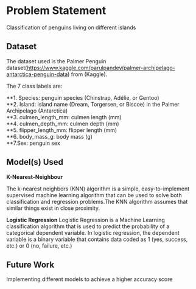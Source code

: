 # Problem Statement 
Classification of penguins living on different islands
## Dataset

The dataset used is the Palmer Penguin dataset(https://www.kaggle.com/parulpandey/palmer-archipelago-antarctica-penguin-data) from (Kaggle). 

The 7 class labels are:
<br>

**1. Species: penguin species (Chinstrap, Adélie, or Gentoo)
<br>
**2. Island: island name (Dream, Torgersen, or Biscoe) in the Palmer Archipelago (Antarctica)
<br>
**3. culmen_length_mm: culmen length (mm)
<br>
**4. culmen_depth_mm: culmen depth (mm)
<br>
**5. flipper_length_mm: flipper length (mm)
<br>
**6. body_mass_g: body mass (g)
<br>
**7.Sex: penguin sex
<br>

## Model(s) Used

**K-Nearest-Neighbour**

The k-nearest neighbors (KNN) algorithm is a simple, easy-to-implement supervised machine learning algorithm that can be used to solve both classification and regression problems.The KNN algorithm assumes that similar things exist in close proximity.

**Logistic Regression**
Logistic Regression is a Machine Learning classification algorithm that is used to predict the probability of a categorical dependent variable. In logistic regression, the dependent variable is a binary variable that contains data coded as 1 (yes, success, etc.) or 0 (no, failure, etc.)

## Future Work
Implementing different models to achieve a higher accuracy score
